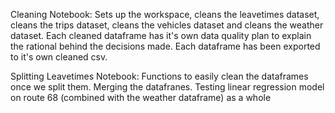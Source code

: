 Cleaning Notebook:
Sets up the workspace, cleans the leavetimes dataset, cleans the trips dataset, cleans the vehicles dataset and cleans the weather dataset.
Each cleaned dataframe has it's own data quality plan to explain the rational behind the decisions made.
Each dataframe has been exported to it's own cleaned csv.

Splitting Leavetimes Notebook:
Functions to easily clean the dataframes once we split them.
Merging the datafranes.
Testing linear regression model on route 68 (combined with the weather dataframe) as a whole
